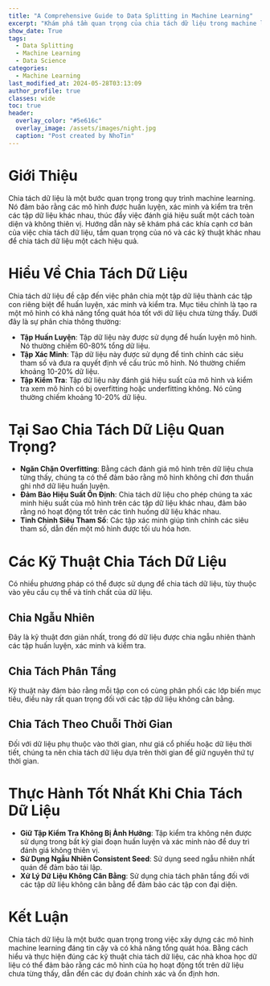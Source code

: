 ```yaml
---
title: "A Comprehensive Guide to Data Splitting in Machine Learning"
excerpt: "Khám phá tầm quan trọng của chia tách dữ liệu trong machine learning"
show_date: True
tags:
  - Data Splitting
  - Machine Learning
  - Data Science
categories:
  - Machine Learning
last_modified_at: 2024-05-28T03:13:09
author_profile: true
classes: wide 
toc: true
header:
  overlay_color: "#5e616c"
  overlay_image: /assets/images/night.jpg
  caption: "Post created by NhoTin"
---
```


# Giới Thiệu

Chia tách dữ liệu là một bước quan trọng trong quy trình machine learning. Nó đảm bảo rằng các mô hình được huấn luyện, xác minh và kiểm tra trên các tập dữ liệu khác nhau, thúc đẩy việc đánh giá hiệu suất một cách toàn diện và không thiên vị. Hướng dẫn này sẽ khám phá các khía cạnh cơ bản của việc chia tách dữ liệu, tầm quan trọng của nó và các kỹ thuật khác nhau để chia tách dữ liệu một cách hiệu quả.

# Hiểu Về Chia Tách Dữ Liệu

Chia tách dữ liệu đề cập đến việc phân chia một tập dữ liệu thành các tập con riêng biệt để huấn luyện, xác minh và kiểm tra. Mục tiêu chính là tạo ra một mô hình có khả năng tổng quát hóa tốt với dữ liệu chưa từng thấy. Dưới đây là sự phân chia thông thường:

- **Tập Huấn Luyện**: Tập dữ liệu này được sử dụng để huấn luyện mô hình. Nó thường chiếm 60-80% tổng dữ liệu.
- **Tập Xác Minh**: Tập dữ liệu này được sử dụng để tinh chỉnh các siêu tham số và đưa ra quyết định về cấu trúc mô hình. Nó thường chiếm khoảng 10-20% dữ liệu.
- **Tập Kiểm Tra**: Tập dữ liệu này đánh giá hiệu suất của mô hình và kiểm tra xem mô hình có bị overfitting hoặc underfitting không. Nó cũng thường chiếm khoảng 10-20% dữ liệu.

# Tại Sao Chia Tách Dữ Liệu Quan Trọng?

- **Ngăn Chặn Overfitting**: Bằng cách đánh giá mô hình trên dữ liệu chưa từng thấy, chúng ta có thể đảm bảo rằng mô hình không chỉ đơn thuần ghi nhớ dữ liệu huấn luyện.
- **Đảm Bảo Hiệu Suất Ổn Định**: Chia tách dữ liệu cho phép chúng ta xác minh hiệu suất của mô hình trên các tập dữ liệu khác nhau, đảm bảo rằng nó hoạt động tốt trên các tình huống dữ liệu khác nhau.
- **Tinh Chỉnh Siêu Tham Số**: Các tập xác minh giúp tinh chỉnh các siêu tham số, dẫn đến một mô hình được tối ưu hóa hơn.

# Các Kỹ Thuật Chia Tách Dữ Liệu

Có nhiều phương pháp có thể được sử dụng để chia tách dữ liệu, tùy thuộc vào yêu cầu cụ thể và tính chất của dữ liệu.

## Chia Ngẫu Nhiên

Đây là kỹ thuật đơn giản nhất, trong đó dữ liệu được chia ngẫu nhiên thành các tập huấn luyện, xác minh và kiểm tra.

## Chia Tách Phân Tầng

Kỹ thuật này đảm bảo rằng mỗi tập con có cùng phân phối các lớp biến mục tiêu, điều này rất quan trọng đối với các tập dữ liệu không cân bằng.

## Chia Tách Theo Chuỗi Thời Gian

Đối với dữ liệu phụ thuộc vào thời gian, như giá cổ phiếu hoặc dữ liệu thời tiết, chúng ta nên chia tách dữ liệu dựa trên thời gian để giữ nguyên thứ tự thời gian.

# Thực Hành Tốt Nhất Khi Chia Tách Dữ Liệu

- **Giữ Tập Kiểm Tra Không Bị Ảnh Hưởng**: Tập kiểm tra không nên được sử dụng trong bất kỳ giai đoạn huấn luyện và xác minh nào để duy trì đánh giá không thiên vị.
- **Sử Dụng Ngẫu Nhiên Consistent Seed**: Sử dụng seed ngẫu nhiên nhất quán để đảm bảo tái lập.
- **Xử Lý Dữ Liệu Không Cân Bằng**: Sử dụng chia tách phân tầng đối với các tập dữ liệu không cân bằng để đảm bảo các tập con đại diện.

# Kết Luận

Chia tách dữ liệu là một bước quan trọng trong việc xây dựng các mô hình machine learning đáng tin cậy và có khả năng tổng quát hóa. Bằng cách hiểu và thực hiện đúng các kỹ thuật chia tách dữ liệu, các nhà khoa học dữ liệu có thể đảm bảo rằng các mô hình của họ hoạt động tốt trên dữ liệu chưa từng thấy, dẫn đến các dự đoán chính xác và ổn định hơn.

